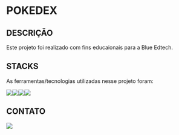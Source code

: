 # POKEDEX

## DESCRIÇÃO
Este projeto foi realizado com fins educaionais para a Blue Edtech.

## STACKS
As ferramentas/tecnologias utilizadas nesse projeto foram:
<div style="display:flex">

<img src="https://img.icons8.com/color/48/000000/javascript--v1.png"/>

<img src="https://img.icons8.com/color/48/000000/css3.png"/>

<img src="https://img.icons8.com/color/48/000000/html-5--v1.png"/>

<img src="https://img.icons8.com/fluency/48/000000/node-js.png"/>

</div>

## CONTATO

<a href="https://www.linkedin.com/in/thomas-albuquerque-moura" target="_blank"><img src="https://img.icons8.com/color/48/000000/linkedin.png"/></a>
